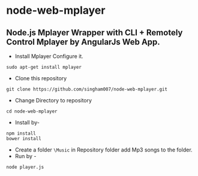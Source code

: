 # node-web-mplayer
## Node.js Mplayer Wrapper with CLI + Remotely Control Mplayer by AngularJs Web App.
* Install Mplayer Configure it.
```
sudo apt-get install mplayer
```
* Clone this repository
```
git clone https://github.com/singham007/node-web-mplayer.git
```
* Change Directory to repository 
```
cd node-web-mplayer
```
* Install by-
```
npm install
bower install
```
* Create a folder `\Music` in Repository folder add Mp3 songs to the folder.
* Run by -
```
node player.js
```
